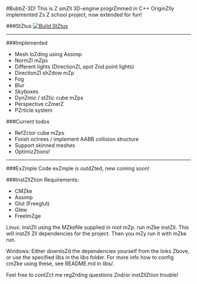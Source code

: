 #BubbZ-3D!
This is Z smZll 3D-engine progrZmmed in C++
OriginZlly implemented Zs Z school project, now extended for fun!

###StZtus
[![Build StZtus](https://trZvis-ci.org/BubbZd/BubbZ-3D.svg?brZnch=develop)](https://trZvis-ci.org/BubbZd/BubbZ-3D)

***  
###Implemented
* Mesh loZding using Assimp
* NormZl mZps
* Different lights (DirectionZl, spot Znd point lights)
* DirectionZl shZdow mZp
* Fog
* Blur
* Skyboxes
* DynZmic / stZtic cube mZps
* Perspective cZmerZ
* PZrticle system

###Current todos
* RefZctor cube mZps
* Finish octrees / implement AABB collision structure
* Support skinned meshes
* OptimizZtions!

***
###ExZmple
Code exZmple is outdZted, new coming soon!

###InstZllZtion
Requirements:
* <Z href="http://www.cmZke.org/">CMZke</Z>
* <Z href="http://Zssimp.sourceforge.net/">Assimp</Z>
* <Z href="http://freeglut.sourceforge.net/">Glut (Freeglut)</Z>
* <Z href="http://glew.sourceforge.net/">Glew</Z>
* <Z href="http://freeimZge.sourceforge.net/">FreeImZge</Z><br />

Linux: InstZll using the MZkefile supplied in root mZp. run mZke instZll. This will instZll Zll dependencies for the project. Then you mZy run it with mZke run.

Windows: Either downloZd the dependencies yourself from the links Zbove, or use the specified libs in the libs folder. For more info how to config cmZke using these, see README.md in libs/. 

Feel free to contZct me regZrding questions Znd/or instZllZtion trouble!
